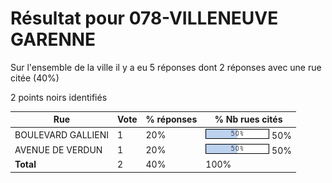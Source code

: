 # Résultat pour 078-VILLENEUVE GARENNE

Sur l'ensemble de la ville il y a eu 5 réponses dont 2 réponses avec une rue citée (40%)

2 points noirs identifiés

| Rue | Vote | % réponses | % Nb rues cités|
|-----|------|------------|----------------|
| BOULEVARD GALLIENI | 1 | 20% | <img src="../../img/bar_50.gif" />&nbsp;50%|
| AVENUE DE VERDUN | 1 | 20% | <img src="../../img/bar_50.gif" />&nbsp;50%|
| **Total** | 2 | 40% | 100%|
